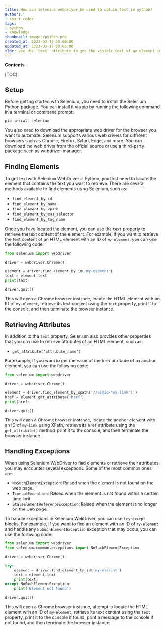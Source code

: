 ```yaml
---
title: How can selenium webdriver be used to obtain text in python?
authors:
- smart_coder
tags:
- python
- knowledge
thumbnail: images/python.png
created_at: 2023-03-17 00:00:00
updated_at: 2023-03-17 00:00:00
tldr: Use the `text` attribute to get the visible text of an element in Selenium WebDriver with Python.
---
```


**Contents**

[TOC]

## Setup

Before getting started with Selenium, you need to install the Selenium Python package. You can install it via pip by running the following command in a terminal or command prompt:

```
pip install selenium
```

You also need to download the appropriate web driver for the browser you want to automate. Selenium supports various web drivers for different browsers such as Chrome, Firefox, Safari, Edge, and more. You can download the web driver from the official source or use a third-party package such as webdriver-manager.


## Finding Elements

To get text with Selenium WebDriver in Python, you first need to locate the element that contains the text you want to retrieve. There are several methods available to find elements using Selenium, such as:

- `find_element_by_id`
- `find_element_by_name`
- `find_element_by_xpath`
- `find_element_by_css_selector`
- `find_element_by_tag_name`

Once you have located the element, you can use the `text` property to retrieve the text content of the element. For example, if you want to retrieve the text content of an HTML element with an ID of `my-element`, you can use the following code:

```python
from selenium import webdriver

driver = webdriver.Chrome()

element = driver.find_element_by_id('my-element')
text = element.text
print(text)

driver.quit()
```

This will open a Chrome browser instance, locate the HTML element with an ID of `my-element`, retrieve its text content using the `text` property, print it to the console, and then terminate the browser instance.


## Retrieving Attributes

In addition to the `text` property, Selenium also provides other properties that you can use to retrieve attributes of an HTML element, such as:

- `get_attribute('attribute_name')`

For example, if you want to get the value of the `href` attribute of an anchor element, you can use the following code:

```python
from selenium import webdriver

driver = webdriver.Chrome()

element = driver.find_element_by_xpath('//a[@id="my-link"]')
href = element.get_attribute('href')
print(href)

driver.quit()
```

This will open a Chrome browser instance, locate the anchor element with an ID of `my-link` using XPath, retrieve its `href` attribute using the `get_attribute()` method, print it to the console, and then terminate the browser instance.


## Handling Exceptions

When using Selenium WebDriver to find elements or retrieve their attributes, you may encounter several exceptions. Some of the most common ones are:

- `NoSuchElementException`: Raised when the element is not found on the web page.
- `TimeoutException`: Raised when the element is not found within a certain time limit.
- `StaleElementReferenceException`: Raised when the element is no longer on the web page.

To handle exceptions in Selenium WebDriver, you can use `try`-`except` blocks. For example, if you want to find an element with an ID of `my-element` and handle any `NoSuchElementException` exception that may occur, you can use the following code:

```python
from selenium import webdriver
from selenium.common.exceptions import NoSuchElementException

driver = webdriver.Chrome()

try:
    element = driver.find_element_by_id('my-element')
    text = element.text
    print(text)
except NoSuchElementException:
    print('Element not found')

driver.quit()
```

This will open a Chrome browser instance, attempt to locate the HTML element with an ID of `my-element`, retrieve its text content using the `text` property, print it to the console if found, print a message to the console if not found, and then terminate the browser instance.
